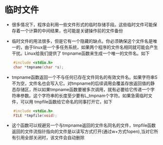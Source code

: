 # 临时文件

* 很多情况下，程序会利用一些文件形式的临时存储手段。这些临时文件可能保存着一个计算的中间结果，也可能是关键操作前的文件备份

* 临时文件的用法很多，但是它有一个隐藏的缺点。你必须确保这个文件名是唯一的，由于linux是一个多任务系统，如果两个程序的文件名相同就可能会产生干扰。Linux给我们提供了 tmpname函数来生成一个唯一的文件名。如下

```c
    #include <stdio.h>
    char *tmpname(char *s);
```

* tmpname函数返回一个不与任何已存在文件同名的有效文件名。如果字符串S不为空，文件名也会写入它。对tmpname的后续调用会覆盖存放返回值的静态存储区，所以如果tmpname函数要被多次调用，就有必要给它传递一个字符串参数。这个字符串的长度至少要有L_tmpnam个字符。如果急需临时文件，可以用 tmpfile函数给它命名的同事打开它，如下

```c
    #include <stdio.h>
    FILE *tmpfile(void);
```

* 这个函数可以规避另一个与tmpname返回的文件名同名的文件，tmpfile函数返回的文件流指针指向的文件是以读写方式打开(通过w+方式fopen),当对它所有引用全部关闭时，该文件会自动删除